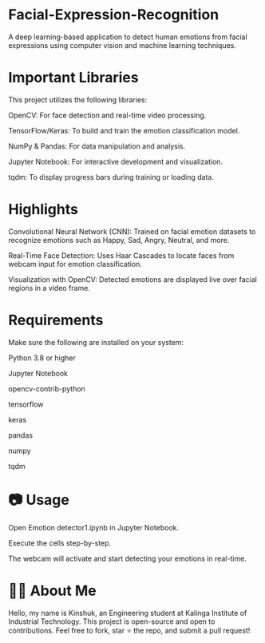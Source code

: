 # Facial-Expression-Recognition
A deep learning-based application to detect human emotions from facial expressions using computer vision and machine learning techniques.

# Important Libraries
This project utilizes the following libraries:

OpenCV: For face detection and real-time video processing.

TensorFlow/Keras: To build and train the emotion classification model.

NumPy & Pandas: For data manipulation and analysis.

Jupyter Notebook: For interactive development and visualization.

tqdm: To display progress bars during training or loading data.

# Highlights
Convolutional Neural Network (CNN): Trained on facial emotion datasets to recognize emotions such as Happy, Sad, Angry, Neutral, and more.

Real-Time Face Detection: Uses Haar Cascades to locate faces from webcam input for emotion classification.

Visualization with OpenCV: Detected emotions are displayed live over facial regions in a video frame.

# Requirements
Make sure the following are installed on your system:

Python 3.8 or higher

Jupyter Notebook

opencv-contrib-python

tensorflow

keras

pandas

numpy

tqdm

# 📷 Usage
Open Emotion detector1.ipynb in Jupyter Notebook.

Execute the cells step-by-step.

The webcam will activate and start detecting your emotions in real-time.

# 👨‍💻 About Me
Hello, my name is Kinshuk, an Engineering student at Kalinga Institute of Industrial Technology.
This project is open-source and open to contributions. Feel free to fork, star ⭐ the repo, and submit a pull request!

